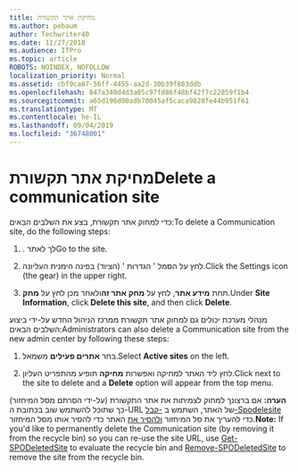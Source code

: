 ```yaml
---
title: מחיקת אתר תקשורת
ms.author: pebaum
author: Techwriter40
ms.date: 11/27/2018
ms.audience: ITPro
ms.topic: article
ROBOTS: NOINDEX, NOFOLLOW
localization_priority: Normal
ms.assetid: cbf9ca67-56ff-4455-aa2d-30b39f883ddb
ms.openlocfilehash: 847a340d4d3a05c97fd86f48bf42f7c22859f1b4
ms.sourcegitcommit: a65d196d00adb70045af5caca9828fe44b951f61
ms.translationtype: MT
ms.contentlocale: he-IL
ms.lasthandoff: 09/04/2019
ms.locfileid: "36748001"
---
```

# <a name="delete-a-communication-site"></a><span data-ttu-id="7460f-102">מחיקת אתר תקשורת</span><span class="sxs-lookup"><span data-stu-id="7460f-102">Delete a communication site</span></span>

<span data-ttu-id="7460f-103">כדי למחוק אתר תקשורת, בצע את השלבים הבאים:</span><span class="sxs-lookup"><span data-stu-id="7460f-103">To delete a Communication site, do the following steps:</span></span> 
  
1. <span data-ttu-id="7460f-104">. לך לאתר</span><span class="sxs-lookup"><span data-stu-id="7460f-104">Go to the site.</span></span> 
  
2. <span data-ttu-id="7460f-105">לחץ על הסמל ' הגדרות ' (הציוד) בפינה הימנית העליונה.</span><span class="sxs-lookup"><span data-stu-id="7460f-105">Click the Settings icon (the gear) in the upper right.</span></span> 
  
3. <span data-ttu-id="7460f-106">תחת **מידע אתר**, לחץ על **מחק אתר זה**ולאחר מכן לחץ על **מחק**.</span><span class="sxs-lookup"><span data-stu-id="7460f-106">Under **Site Information**, click **Delete this site**, and then click **Delete**.</span></span> 
  
<span data-ttu-id="7460f-107">מנהלי מערכת יכולים גם למחוק אתר תקשורת ממרכז הניהול החדש על-ידי ביצוע השלבים הבאים:</span><span class="sxs-lookup"><span data-stu-id="7460f-107">Administrators can also delete a Communication site from the new admin center by following these steps:</span></span> 
  
1. <span data-ttu-id="7460f-108">בחר **אתרים פעילים** משמאל.</span><span class="sxs-lookup"><span data-stu-id="7460f-108">Select **Active sites** on the left.</span></span> 
  
2. <span data-ttu-id="7460f-109">לחץ ליד האתר למחיקה ואפשרות **מחיקה** תופיע מהתפריט העליון.</span><span class="sxs-lookup"><span data-stu-id="7460f-109">Click next to the site to delete and a **Delete** option will appear from the top menu.</span></span> 
  
 <span data-ttu-id="7460f-110">**הערה:** אם ברצונך למחוק לצמיתות את אתר התקשורת (על-ידי הסרתם מסל המיחזור) כך שתוכל להשתמש שוב בכתובת ה-URL של האתר, השתמש ב [-קבל-Spodelesite](https://aka.ms/Get-SPODeletedSite) כדי להעריך את סל המיחזור [ולהסיר את](https://aka.ms/Remove-SPODeletedSite) האתר כדי להסיר אותו מסל המיחזור.</span><span class="sxs-lookup"><span data-stu-id="7460f-110">**Note:** If you'd like to permanently delete the Communication site (by removing it from the recycle bin) so you can re-use the site URL, use [Get-SPODeletedSite](https://aka.ms/Get-SPODeletedSite) to evaluate the recycle bin and [Remove-SPODeletedSite](https://aka.ms/Remove-SPODeletedSite) to remove the site from the recycle bin.</span></span> 
  

